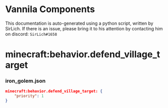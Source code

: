 # Vannila Components
This documentation is auto-generated using a python script, written by SirLich. If there is an issue, please bring it to his attention by contacting him on discord: `SirLich#1658`

# minecraft:behavior.defend_village_target
### iron_golem.json
```JSON
minecraft:behavior.defend_village_target: {
    "priority": 1
}
```


